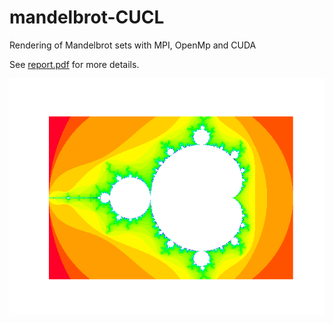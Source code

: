 # mandelbrot-CUCL
Rendering of Mandelbrot sets with MPI, OpenMp and CUDA

See [report.pdf](report.pdf) for more details.

![Rendering demo](demo.png)
